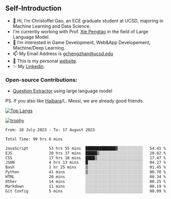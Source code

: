 ## Self-Introduction
- 👋 Hi, I’m Christoffel Gao, an ECE graduate student at UCSD, majoring in Machine Learning and Data Science.
- I'm currently working with Prof. [Xie Pengtao](https://pengtaoxie.github.io/) in the field of Large Language Model.
- 👀 I’m interested in Game Development, Web&App Developement, Machine/Deep Learning.
- 📫 My Email Address is gchengzhan@ucsd.edu
- 🌱 This is my personal [website](https://gaochengzhan.github.io/).
- ✨ My [Linkedin](https://www.linkedin.com/in/chengzhan-christoffel-gao/).

### Open-source Contributions:
- [Question Extractor](https://github.com/nestordemeure/question_extractor) using large language model

PS. If you also like [Haibara](https://www.detectiveconanworld.com/wiki/Ai_Haibara)/L. Messi, we are already good friends.

[![Top Langs](https://github-readme-stats.vercel.app/api/top-langs/?username=gaochengzhan&layout=compact&exclude_repo=CNN-based-Image-Recognition-for-AsianGiant-Hornets,Machine-Learning-and-Data-Computing-Tongji,NLP-on-Blogs-during-COVID-19-Pandemic,CSE258-Web-Mining-and-Recommder-System,Stock-Prediction-using-LSTM-Model)](https://github.com/anuraghazra/github-readme-stats)

[![trophy](https://github-profile-trophy.vercel.app/?username=gaochengzhan&theme=flat&row=1&margin-w=12)](https://github.com/ryo-ma/github-profile-trophy)

<!--START_SECTION:waka-->

```txt
From: 18 July 2023 - To: 17 August 2023

Total Time: 99 hrs 6 mins

JavaScript         53 hrs 55 mins  █████████████▓░░░░░░░░░░░   54.41 %
EJS                20 hrs 37 mins  █████▒░░░░░░░░░░░░░░░░░░░   20.82 %
CSS                17 hrs 18 mins  ████▒░░░░░░░░░░░░░░░░░░░░   17.47 %
JSON               4 hrs 13 mins   █░░░░░░░░░░░░░░░░░░░░░░░░   04.27 %
Bash               1 hr 25 mins    ▒░░░░░░░░░░░░░░░░░░░░░░░░   01.45 %
Python             41 mins         ▒░░░░░░░░░░░░░░░░░░░░░░░░   00.70 %
HTML               20 mins         ░░░░░░░░░░░░░░░░░░░░░░░░░   00.34 %
Other              14 mins         ░░░░░░░░░░░░░░░░░░░░░░░░░   00.25 %
Markdown           11 mins         ░░░░░░░░░░░░░░░░░░░░░░░░░   00.19 %
Git Config         5 mins          ░░░░░░░░░░░░░░░░░░░░░░░░░   00.09 %
```

<!--END_SECTION:waka-->

<!---
gaochengzhan/gaochengzhan is a ✨ special ✨ repository because its `README.md` (this file) appears on your GitHub profile.
You can click the Preview link to take a look at your changes.
--->
